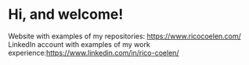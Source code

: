 <h1>Hi, and welcome!</h1>

Website with examples of my repositories: https://www.ricocoelen.com/
</br>
LinkedIn account with examples of my work experience:https://www.linkedin.com/in/rico-coelen/

<!--
**RicoCoelen/RicoCoelen** is a ✨ _special_ ✨ repository because its `README.md` (this file) appears on your GitHub profile.

Here are some ideas to get you started:

- 🔭 I’m currently working on ...
- 🌱 I’m currently learning ...
- 👯 I’m looking to collaborate on ...
- 🤔 I’m looking for help with ...
- 💬 Ask me about ...
- 📫 How to reach me: ...
- 😄 Pronouns: ...
- ⚡ Fun fact: ...
-->
